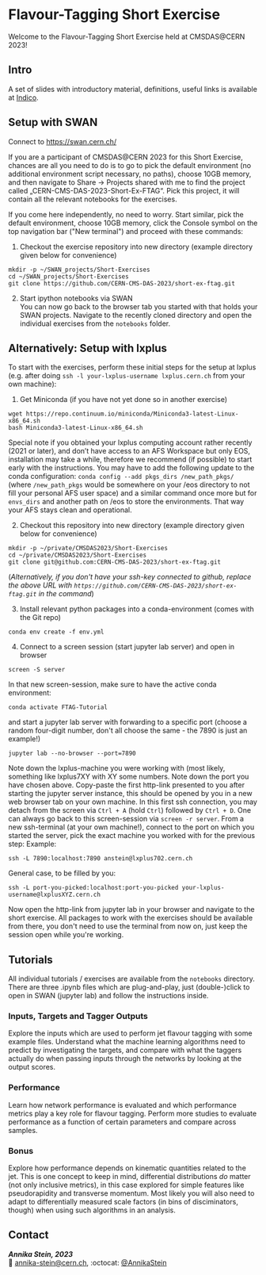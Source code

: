 # Flavour-Tagging Short Exercise

Welcome to the Flavour-Tagging Short Exercise held at CMSDAS@CERN 2023!

## Intro
A set of slides with introductory material, definitions, useful links is available at [Indico](https://indico.cern.ch/event/1257234/timetable/#44-short-exercise-4b-flavour-t).
## Setup with SWAN
Connect to https://swan.cern.ch/

If you are a participant of CMSDAS@CERN 2023 for this Short Exercise, chances are all you need to do is to go to pick the default environment (no additional environment script necessary, no paths), choose 10GB memory, and then navigate to Share -> Projects shared with me to find the project called „CERN-CMS-DAS-2023-Short-Ex-FTAG“. Pick this project, it will contain all the relevant notebooks for the exercises.

If you come here independently, no need to worry. Start similar, pick the default environment, choose 10GB memory, click the Console symbol on the top navigation bar ("New terminal") and proceed with these commands:
1. Checkout the exercise repository into new directory (example directory given below for convenience)
```shell
mkdir -p ~/SWAN_projects/Short-Exercises
cd ~/SWAN_projects/Short-Exercises
git clone https://github.com/CERN-CMS-DAS-2023/short-ex-ftag.git
```
2. Start ipython notebooks via SWAN  
You can now go back to the browser tab you started with that holds your SWAN projects. Navigate to the recently cloned directory and open the individual exercises from the `notebooks` folder.

## Alternatively: Setup with lxplus
To start with the exercises, perform these initial steps for the setup at lxplus (e.g. after doing `ssh -l your-lxplus-username lxplus.cern.ch` from your own machine):

1. Get Miniconda (if you have not yet done so in another exercise)
```shell
wget https://repo.continuum.io/miniconda/Miniconda3-latest-Linux-x86_64.sh
bash Miniconda3-latest-Linux-x86_64.sh
```
Special note if you obtained your lxplus computing account rather recently (2021 or later), and don’t have access to an AFS Workspace but only EOS, installation may take a while, therefore we recommend (if possible) to start early with the instructions. You may have to add the following update to the conda configuration:
`conda config --add pkgs_dirs /new_path_pkgs/` (where `/new_path_pkgs` would be somewhere on your /eos directory to not fill your personal AFS user space)
and a similar command once more but for `envs_dirs` and another path on /eos to store the environments. That way your AFS stays clean and operational.

2. Checkout this repository into new directory (example directory given below for convenience)
```shell
mkdir -p ~/private/CMSDAS2023/Short-Exercises
cd ~/private/CMSDAS2023/Short-Exercises
git clone git@github.com:CERN-CMS-DAS-2023/short-ex-ftag.git
```
(_Alternatively, if you don't have your ssh-key connected to github, replace the above URL with `https://github.com/CERN-CMS-DAS-2023/short-ex-ftag.git` in the command_)

3. Install relevant python packages into a conda-environment (comes with the Git repo)
```shell
conda env create -f env.yml
```
4. Connect to a screen session (start jupyter lab server) and open in browser
```shell
screen -S server
```
In that new screen-session, make sure to have the active conda environment:
```shell
conda activate FTAG-Tutorial
```  
and start a jupyter lab server with forwarding to a specific port (choose a random four-digit number, don't all choose the same - the 7890 is just an example!)
```shell
jupyter lab --no-browser --port=7890
```
Note down the lxplus-machine you were working with (most likely, something like lxplus7XY with XY some numbers. Note down the port you have chosen above. Copy-paste the first http-link presented to you after starting the jupyter server instance, this should be opened by you in a new web browser tab on your own machine. In this first ssh connection, you may detach from the screen via `Ctrl + A` (hold `Ctrl`) followed by `Ctrl + D`. One can always go back to this screen-session via `screen -r server`. From a new ssh-terminal (at your own machine!), connect to the port on which you started the server, pick the exact machine you worked with for the previous step:
Example:
```shell
ssh -L 7890:localhost:7890 anstein@lxplus702.cern.ch
```
General case, to be filled by you:
```shell
ssh -L port-you-picked:localhost:port-you-picked your-lxplus-username@lxplusXYZ.cern.ch
```
Now open the http-link from jupyter lab in your browser and navigate to the short exercise. All packages to work with the exercises should be available from there, you don't need to use the terminal from now on, just keep the session open while you're working.

## Tutorials
All individual tutorials / exercises are available from the `notebooks` directory. There are three .ipynb files which are plug-and-play, just (double-)click to open in SWAN (jupyter lab) and follow the instructions inside.

### Inputs, Targets and Tagger Outputs
Explore the inputs which are used to perform jet flavour tagging with some example files. Understand what the machine learning algorithms need to predict by investigating the targets, and compare with what the taggers actually do when passing inputs through the networks by looking at the output scores.
### Performance
Learn how network performance is evaluated and which performance metrics play a key role for flavour tagging. Perform more studies to evaluate performance as a function of certain parameters and compare across samples.
### Bonus
Explore how performance depends on kinematic quantities related to the jet. This is one concept to keep in mind, differential distributions *do* matter (not only inclusive metrics), in this case explored for simple features like pseudorapidity and transverse momentum. Most likely you will also need to adapt to differentially measured scale factors (in bins of disciminators, though) when using such algorithms in an analysis.
## Contact
**_Annika Stein, 2023_**  
:email: [annika-stein@cern.ch](mailto:annika-stein@cern.ch), :octocat: [@AnnikaStein](https://github.com/AnnikaStein)